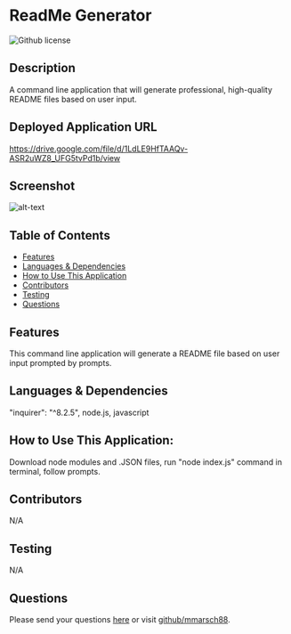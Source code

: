 # ReadMe Generator 
  ![Github license](https://img.shields.io/badge/license--blue.svg)
  ## Description
  A command line application that will generate professional, high-quality README files based on user input.
  ## Deployed Application URL
  https://drive.google.com/file/d/1LdLE9HfTAAQv-ASR2uWZ8_UFG5tvPd1b/view
  ## Screenshot
  ![alt-text]()
  ## Table of Contents
  * [Features](#features)
  * [Languages & Dependencies](#languagesanddependencies)
  * [How to Use This Application](#HowtoUseThisApplication)
  * [Contributors](#contributors)
  * [Testing](#testing)
  * [Questions](#questions)
  ## Features
  This command line application will generate a README file based on user input prompted by prompts.
  ## Languages & Dependencies
  "inquirer": "^8.2.5", node.js, javascript
  ## How to Use This Application:
  Download node modules and .JSON files, run "node index.js" command in terminal, follow prompts.
  ## Contributors
  N/A
  ## Testing
  N/A
  ## Questions
  Please send your questions [here](mailto:matthew.marsch@gmail.com?subject=[GitHub]%20Dev%20Connect) or visit [github/mmarsch88](https://github.com/mmarsch88).
  